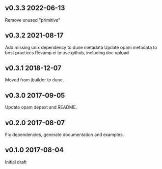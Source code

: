 v0.3.3 2022-06-13
-----------------
Remove unused "primitive" 

v0.3.2 2021-08-17
-----------------
Add missing unix dependency to dune metadata
Update opam metadata to best practices
Revamp ci to use github, including doc upload

v0.3.1 2018-12-07
-----------------

Moved from jbuilder to dune.

v0.3.0 2017-09-05
-----------------

Update opam depext and README.

v0.2.0 2017-08-07
----------------

Fix dependencies, generate documentation and examples.

v0.1.0 2017-08-04
----------------

Initial draft
